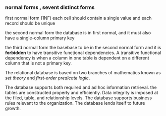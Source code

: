 ### normal forms , sevent distinct forms

first normal form (1NF) 
each cell should contain a single value and each record should be unique

the second normal form
the database is in first normal, and it must also have a single-column primary key

the third normal form
the basebase to be in the second normal form and it is **forbidden** to have transitive functional dependencies.
A transitive functional dependency is when a column in one table is dependent on a different column that is not a primary key.

The relational database is based on two branches of mathematics known as *set theory* and *first-order predicate logic*.


The database supports both required and ad hoc information retrieval.
the tables are constructed properly and efficiently.
Data integrity is imposed at the filed, table, and relationship levels.
The database supports business rules relevant to the organization.
The database lends itself to future growth.

